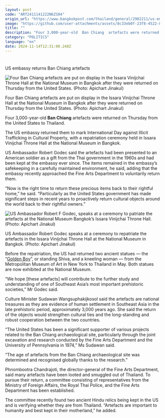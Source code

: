 ```yaml
---
layout: post
code: "ART2411141222N6ZS04"
origin_url: "https://www.bangkokpost.com/thailand/general/2902211/us-embassy-returns-ban-chiang-artefacts"
image: "https://github.com/user-attachments/assets/8c33eb0f-23f8-4522-82ce-13c72f4144fa"
title: ""
description: "Four 3,000-year-old  Ban Chiang  artefacts were returned on Thursday from the United States to Thailand."
category: "POLITICS"
language: "en"
date: 2024-11-14T12:31:00.248Z
---
```


# 

US embassy returns Ban Chiang artefacts

![Four Ban Chiang artefacts are put on display in the Issara Vinijchai Throne Hall at the National Museum in Bangkok after they were returned on Thursday from the United States. (Photo: Apichart Jinakul)](https://github.com/user-attachments/assets/3d8ba2a0-f706-4827-85f4-8e4d6dc67b74)

Four Ban Chiang artefacts are put on display in the Issara Vinijchai Throne Hall at the National Museum in Bangkok after they were returned on Thursday from the United States. (Photo: Apichart Jinakul)

Four 3,000-year-old **Ban Chiang** artefacts were returned on Thursday from the United States to Thailand.

The US embassy returned them to mark International Day against Illicit Trafficking in Cultural Property, with a repatriation ceremony held in Issara Vinijchai Throne Hall at the National Museum in Bangkok.

US Ambassador Robert Godec said the artefacts had been presented to an American soldier as a gift from the Thai government in the 1960s and had been kept at the embassy ever since. The items remained in the embassy’s safekeeping in a carefully maintained environment, he said, adding that the embassy recently approached the Fine Arts Department to voluntarily return them.

“Now is the right time to return these precious items back to their rightful home,” he said. “Particularly as the United States government has made significant steps in recent years to proactively return cultural objects around the world back to their rightful owners.”

![US Ambassador Robert F Godec, speaks at a ceremony to patriate the artefacts at the National Museum Bangkok’s Issara Vinijchai Throne Hall. (Photo: Apichart Jinakul)](https://github.com/user-attachments/assets/e5fa92a5-83ae-4961-a4e9-e74456bb69b6)

US Ambassador Robert Godec speaks at a ceremony to repatriate the artefacts in the Issara Vinijchai Throne Hall at the National Museum in Bangkok. (Photo: Apichart Jinakul)

Before the repatriation, the US had returned two ancient statues — the “[Golden Boy](https://www.bangkokpost.com/thailand/general/2796534/golden-boy-is-returned-from-us)”, or standing Shiva, and a kneeling woman — from the Metropolitan Museum of Art in New York to Thailand in May. Both statues are now exhibited at the National Museum.

“We hope \[these artefacts\] will contribute to the further study and understanding of one of Southeast Asia’s most important prehistoric societies,” Mr Godec said.

Culture Minister Sudawan Wangsuphakijkosol said the artefacts are national treasures as they are evidence of human settlement in Southeast Asia in the late prehistoric period, approximately 3,000 years ago. She said the return of the objects would strengthen cultural ties and the long-standing and robust cooperation between the two countries.

“The United States has been a significant supporter of various projects related to the Ban Chiang archaeological site, particularly through the joint excavation and research conducted by the Fine Arts Department and the University of Pennsylvania in 1974,” Ms Sudawan said.

“The age of artefacts from the Ban Chiang archaeological site was determined and recognised globally thanks to the research.”

Phnombootra Chandrajoti, the director-general of the Fine Arts Department, said many artefacts have been looted and smuggled out of Thailand. To pursue their return, a committee consisting of representatives from the Ministry of Foreign Affairs, the Royal Thai Police, and the Fine Arts Department has been established.

The committee recently found two ancient Hindu relics being kept in the US and is verifying whether they are from Thailand. “Artefacts are important to humanity and best kept in their motherland,” he added.